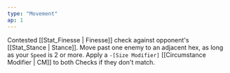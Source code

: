 ```yaml
---
type: "Movement"
ap: 1
---
```


Contested [[Stat_Finesse | Finesse]] check against opponent's [[Stat_Stance | Stance]]. Move past one enemy to an adjacent hex, as long as your `Speed` is 2 or more.  Apply a `-[Size Modifier]` [[Circumstance Modifier | CM]] to both Checks if they don't match.
